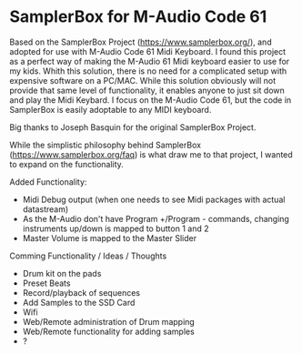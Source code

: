 # SamplerBox for M-Audio Code 61

Based on the SamplerBox Project (https://www.samplerbox.org/), and adopted for use with M-Audio Code 61 Midi Keyboard. I found this project as a perfect way of making the M-Audio 61 Midi keyboard easier to use for my kids. Whith this solution, there is no need for a complicated setup with expensive software on a PC/MAC. While this solution obviously will not provide that same level of functionality, it enables anyone to just sit down and play the Midi Keybard. I focus on the M-Audio Code 61, but the code in SamplerBox is easily adoptable to any MIDI keyboard.

Big thanks to Joseph Basquin for the original SamplerBox Project.

While the simplistic philosophy behind SamplerBox (https://www.samplerbox.org/faq) is what draw me to that project, I wanted to expand on the functionality. 

Added Functionality:
- Midi Debug output (when one needs to see Midi packages with actual datastream)
- As the M-Audio don't have Program +/Program - commands, changing instruments up/down is mapped to button 1 and 2
- Master Volume is mapped to the Master Slider

Comming Functionality / Ideas / Thoughts
- Drum kit on the pads
- Preset Beats
- Record/playback of sequences
- Add Samples to the SSD Card
- Wifi
- Web/Remote administration of Drum mapping
- Web/Remote functionality for adding samples
- ?

